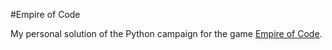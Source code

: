 #Empire of Code

My personal solution of the Python campaign for the game [Empire of Code](https://empireofcode.com/).
